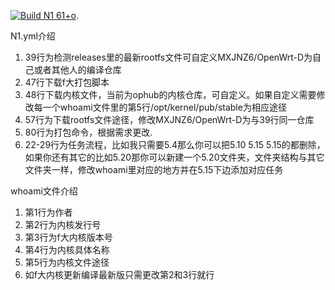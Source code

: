 [![Build N1 61+o](https://github.com/MXJNZ6/Flippy-D/actions/workflows/N1.yml/badge.svg)](https://github.com/MXJNZ6/Flippy-D/actions/workflows/N1.yml).

N1.yml介绍
1. 39行为检测releases里的最新rootfs文件可自定义MXJNZ6/OpenWrt-D为自己或者其他人的编译仓库
2. 47行下载f大打包脚本
3. 48行下载内核文件，当前为ophub的内核仓库，可自定义。如果自定义需要修改每一个whoami文件里的第5行/opt/kernel/pub/stable为相应途径
4. 57行为下载rootfs文件途径，修改MXJNZ6/OpenWrt-D为与39行同一仓库
5. 80行为打包命令，根据需求更改.
6. 22-29行为任务流程，比如我只需要5.4那么你可以把5.10 5.15 5.15的都删除，如果你还有其它的比如5.20那你可以新建一个5.20文件夹，文件夹结构与其它文件夹一样，修改whoami里对应的地方并在5.15下边添加对应任务

whoami文件介绍
1. 第1行为作者
2. 第2行为内核发行号
3. 第3行为f大内核版本号
4. 第4行为内核具体名称
5. 第5行为内核文件途径
6. 如f大内核更新编译最新版只需更改第2和3行就行
